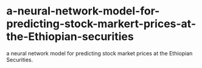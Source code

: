 # a-neural-network-model-for-predicting-stock-markert-prices-at-the-Ethiopian-securities
a neural network model for predicting stock market prices at the Ethiopian Securities.
